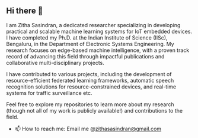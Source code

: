 ## Hi there 👋

I am Zitha Sasindran, a dedicated researcher specializing in developing practical and scalable machine learning systems for IoT embedded devices. I have completed my Ph.D. at the Indian Institute of Science (IISc), Bengaluru, in the Department of Electronic Systems Engineering. My research focuses on edge-based machine intelligence, with a proven track record of advancing this field through impactful publications and collaborative multi-disciplinary projects.

I have contributed to various projects, including the development of resource-efficient federated learning frameworks, automatic speech recognition solutions for resource-constrained devices, and real-time systems for traffic surveillance etc.

Feel free to explore my repositories to learn more about my research (though not all of my work is publicly available!) and contributions to the field.

- 📫 How to reach me: Email me @zithasasindran@gmail.com
